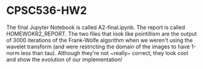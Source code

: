 # CPSC536-HW2


The final Jupyter Notebook is called A2-final.ipynb. The report is called HOMEWOKR2_REPORT. The two files that look like pointillism are the output of 3000 iterations of the Frank-Wolfe algorithm when we weren't using the wavelet transform (and were restricting the domain of the images to have 1-norm less than tau). Although they're not ~really~ correct, they look cool and show the evolution of our implementation!
